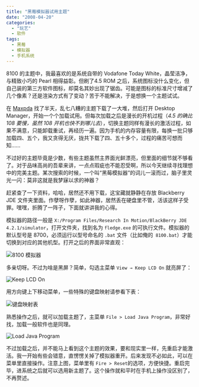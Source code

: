 ```yaml
---
title: "黑莓模拟器试用主题"
date: "2008-04-20"
categories: 
  - "玩艺"
  - 软件
tags:
  - 黑莓
  - 模拟器
  - 手机系统
---
```


8100 的主题中，我最喜欢的是系统自带的 Vodafone Today White，晶莹洁净，与精致小巧的 Pearl 相得益彰。但刷了4.5 ROM 之后，系统图标没什么变化，但自己装的第三方软件图标，却莫名其妙出现了锯齿。可能是图标的标准尺寸增减了几个像素？还是渲染方式有了变动？苦于不能解决，于是想换一个主题试试。

<!-- more -->

在 [Maxpda](http://bbs.maxpda.com/) 找了半天，乱七八糟的主题下载了一大堆，然后打开 Desktop Manager，开始一个个加载试用。但每次加载之后是漫长的开机过程（*4.5 的确比 108 要慢，虽然 108 开机也快不到哪儿去*），切换主题同样有漫长的激活过程，如果不满意，只能卸载重试，再经历一遍。因为手机的内存容量有限，每换一批只够加载四、五个，我又贪得无厌，拢共下载了四、五十多个，过程的痛苦可想而知……

不过好的主题毕竟是少数，有些主题虽然主界面光鲜漂亮，但里面的细节就不够看了。对于品味高尚的吾辈来讲，一点点瑕疵也不能忍受啊，所以今天继续寻找理想中的完美主题。某次搜索的时候，一个叫“黑莓模拟器”的词儿一滚而过，脑子里灵光一闪：莫非这就是我梦寐以求的神器？

赶紧查了一下资料，哈哈，居然还不用下载，这宝藏就静静在存放 Blackberry JDE 文件夹里面。作孽呀作孽，如此神器，居然丢在硬盘里不管，活该这样子受罪。嘿嘿，折腾了一阵子，下面就讲讲我的心得。

模拟器的路径一般是 `X:/Program Files/Research In Motion/BlackBerry JDE 4.2.1/simulator`，打开文件夹，找到名为 `fledge.exe` 的可执行文件。模拟器的默认型号是 8700，必须运行以型号命名的 `.bat` 文件（比如俺的` 8100.bat`）才能切换到对应的其他机型。打开之后的界面非常直观：

![8100 模拟器](https://media.kaerozhi.com/2025/06/b61d89d40dfa6eb536ac10a825e32a1c.webp)

多亲切呀。不过为啥是黑屏？简单，勾选主菜单 `View → Keep LCD On` 就亮屏了：

![Keep LCD On](https://media.kaerozhi.com/2025/06/da5d596a24baa0afe0b61f7a6008507a.webp)

用方向键上下移动菜单，一些特殊的键盘映射请参看下表：

![键盘映射表](https://media.kaerozhi.com/2025/06/5d3f706f1fb6d9a5dac8b1d14eae0318.webp)

熟悉操作之后，就可以加载主题了，主菜单 `File > Load Java Program`，非常好找，加载一般软件也是同理。

![Load Java Program](https://media.kaerozhi.com/2025/06/f65188c0c63b750614c6c46db4513b41.webp)

不过加载之后，并不能马上看到这个主题的效果，要和现实里一样，先重启才能激活。我一开始有些会错意，直愣愣关掉了模拟器重开。后来发现不必如此，可以在菜单里直接操作。注意上图，菜单里有 `Fire > Reset`的选项，方便快捷。重启完毕，进系统之后就可以选用新主题了。这个操作就和平时在手机上操作没区别了，不再赘述。
